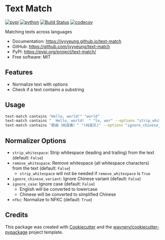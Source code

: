 # Text Match

[![pypi](https://img.shields.io/pypi/v/text-match.svg)](https://pypi.org/project/text-match/)
[![python](https://img.shields.io/pypi/pyversions/text-match.svg)](https://pypi.org/project/text-match/)
[![Build Status](https://github.com/jyyyeung/text-match/actions/workflows/dev.yml/badge.svg)](https://github.com/jyyyeung/text-match/actions/workflows/dev.yml)
[![codecov](https://codecov.io/gh/jyyyeung/text-match/branch/main/graphs/badge.svg)](https://codecov.io/github/jyyyeung/text-match)

Matching texts across languages

* Documentation: <https://jyyyeung.github.io/text-match>
* GitHub: <https://github.com/jyyyeung/text-match>
* PyPI: <https://pypi.org/project/text-match/>
* Free software: MIT

## Features

* Normalize text with options
* Check if a text contains a substring

## Usage

```bash
text-match contains "Hello, world!" "world"
text-match contains "  Hello, world!  " "lo, wor" --options "strip_whitespace,ignore_case"
text-match contains "歌曲（純音樂）" "(纯音乐)" --options "ignore_chinese_variant"
```

## Normalizer Options

* `strip_whitespace`: Strip whitespace (leading and trailing) from the text (default: `False`)
* `remove_whitespace`: Remove whitespace (all whitespace characters) from the text (default: `False`)
  * `strip_whitespace` will not be needed if `remove_whitespace` is `True`
* `ignore_chinese_variant`: Ignore Chinese variant (default: `False`)
* `ignore_case`: Ignore case (default: `False`)
  * English will be converted to lowercase
  * Chinese will be converted to simplified Chinese
* `nfkc`: Normalize to NFKC (default: `True`)

## Credits

This package was created with [Cookiecutter](https://github.com/audreyr/cookiecutter) and the [waynerv/cookiecutter-pypackage](https://github.com/waynerv/cookiecutter-pypackage) project template.
